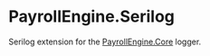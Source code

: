 # PayrollEngine.Serilog
Serilog extension for the [PayrollEngine.Core](https://github.com/Payroll-Engine/PayrollEngine.Core) logger.
